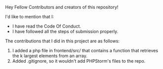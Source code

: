 Hey Fellow Contributors and creators of this repository!

I'd like to mention that I:
* I have read the Code Of Conduct.
* I have followed all the steps of submission properly.

The contributions that I did in this project are as follows:
1. I added a php file in frontend/src/ that contains a function that retrieves the k largest elements from an array.
2. Added .gitignore, so it wouldn't add PHPStorm's files to the repo.

